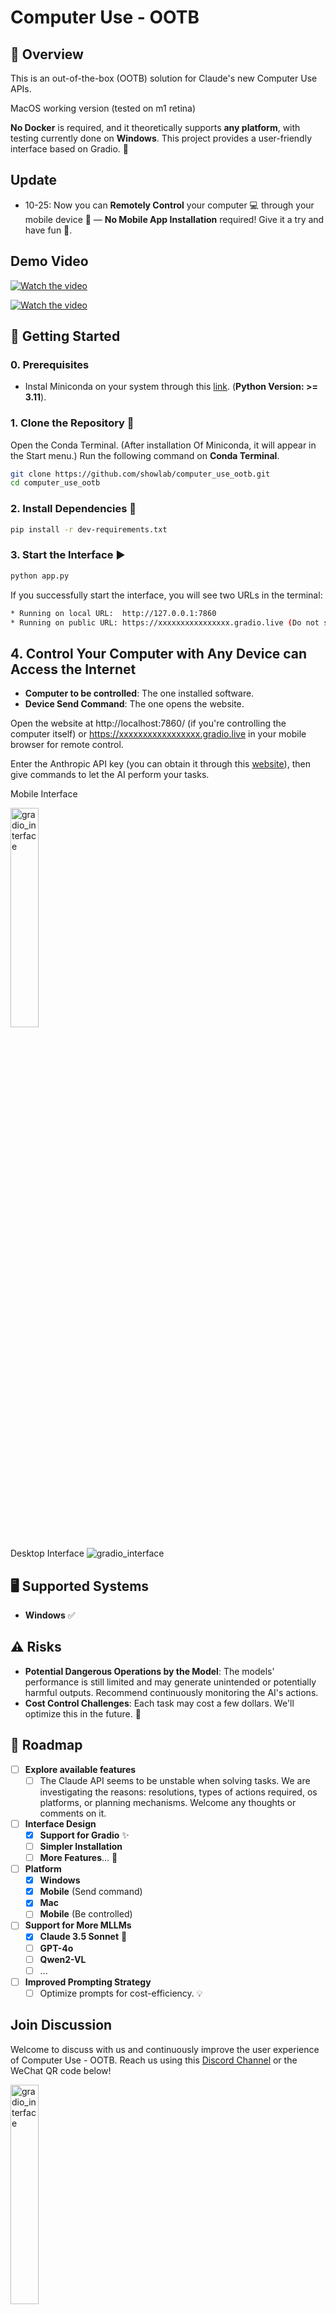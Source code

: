 # Computer Use - OOTB

## 🌟 Overview
This is an out-of-the-box (OOTB) solution for Claude's new Computer Use APIs. 

MacOS working version (tested on m1 retina)

**No Docker** is required, and it theoretically supports **any platform**, with testing currently done on **Windows**. This project provides a user-friendly interface based on Gradio. 🎨

## Update
- 10-25: Now you can **Remotely Control** your computer 💻 through your mobile device 📱 — **No Mobile App Installation** required! Give it a try and have fun 🎉.

## Demo Video

[![Watch the video](https://img.youtube.com/vi/Ychd-t24HZw/maxresdefault.jpg)](https://youtu.be/Ychd-t24HZw)

[![Watch the video](https://img.youtube.com/vi/cvgPBazxLFM/maxresdefault.jpg)](https://youtu.be/cvgPBazxLFM)

## 🚀 Getting Started

### 0. Prerequisites
- Instal Miniconda on your system through this [link](https://www.anaconda.com/download?utm_source=anacondadocs&utm_medium=documentation&utm_campaign=download&utm_content=topnavalldocs). (**Python Version: >= 3.11**).

### 1. Clone the Repository 📂
Open the Conda Terminal. (After installation Of Miniconda, it will appear in the Start menu.)
Run the following command on **Conda Terminal**.
```bash
git clone https://github.com/showlab/computer_use_ootb.git
cd computer_use_ootb
```

### 2. Install Dependencies 🔧
```bash
pip install -r dev-requirements.txt
```

### 3. Start the Interface ▶️
```bash
python app.py
```
If you successfully start the interface, you will see two URLs in the terminal:
```bash
* Running on local URL:  http://127.0.0.1:7860
* Running on public URL: https://xxxxxxxxxxxxxxxx.gradio.live (Do not share this link with others, or they will be able to control your computer.)
```

## 4. Control Your Computer with Any Device can Access the Internet
- **Computer to be controlled**: The one installed software.
- **Device Send Command**: The one opens the website.
  
Open the website at http://localhost:7860/ (if you're controlling the computer itself) or https://xxxxxxxxxxxxxxxxx.gradio.live in your mobile browser for remote control.

Enter the Anthropic API key (you can obtain it through this [website](https://console.anthropic.com/settings/keys)), then give commands to let the AI perform your tasks.

Mobile Interface

<img src="./assets/gradio_mobile.jpg" alt="gradio_interface" width="30%">

Desktop Interface
![gradio_interface](./assets/gradio_interface.png)

## 🖥️ Supported Systems
- **Windows** ✅

## ⚠️ Risks
- **Potential Dangerous Operations by the Model**: The models' performance is still limited and may generate unintended or potentially harmful outputs. Recommend continuously monitoring the AI's actions. 
- **Cost Control Challenges**: Each task may cost a few dollars. We'll optimize this in the future. 💸

## 📅 Roadmap
- [ ] **Explore available features**
  - [ ] The Claude API seems to be unstable when solving tasks. We are investigating the reasons: resolutions, types of actions required, os platforms, or planning mechanisms. Welcome any thoughts or comments on it.
- [ ] **Interface Design**
  - [x] **Support for Gradio** ✨
  - [ ] **Simpler Installation**
  - [ ] **More Features**... 🚀
- [ ] **Platform**
  - [x] **Windows** 
  - [x] **Mobile** (Send command)
  - [x] **Mac**
  - [ ] **Mobile** (Be controlled)
- [ ] **Support for More MLLMs**
  - [x] **Claude 3.5 Sonnet** 🎵
  - [ ] **GPT-4o**
  - [ ] **Qwen2-VL**
  - [ ] ...
- [ ] **Improved Prompting Strategy**
  - [ ] Optimize prompts for cost-efficiency. 💡

## Join Discussion
Welcome to discuss with us and continuously improve the user experience of Computer Use - OOTB. Reach us using this [Discord Channel](https://discord.gg/9GQkyWer) or the WeChat QR code below!

<img src="./assets/group_chat.jpg" alt="gradio_interface" width="30%">






